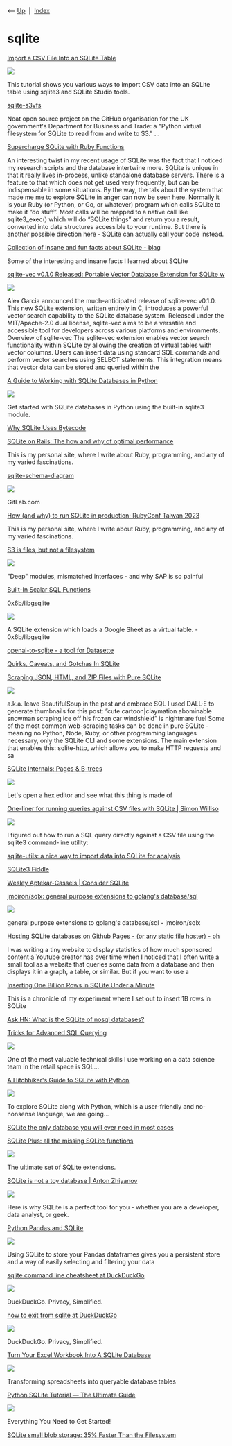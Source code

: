 <div class="nav">

⟵ [Up](index.html)  \|  [Index](index.html)

</div>

# sqlite

<div class="cards">

<div class="card">

<div class="card-title">

[Import a CSV File Into an SQLite
Table](https://www.sqlitetutorial.net/sqlite-import-csv/)

</div>

<div class="card-image">

[![](https://www.sqlitetutorial.net/wp-content/uploads/2016/05/SQLite-Import-csv-to-table-Step-1.png)](https://www.sqlitetutorial.net/sqlite-import-csv/)

</div>

This tutorial shows you various ways to import CSV data into an SQLite
table using sqlite3 and SQLite Studio tools.

</div>

<div class="card">

<div class="card-title">

[sqlite-s3vfs](https://simonwillison.net/2025/Feb/7/sqlite-s3vfs/#atom-everything)

</div>

Neat open source project on the GitHub organisation for the UK
government's Department for Business and Trade: a "Python virtual
filesystem for SQLite to read from and write to S3." …

</div>

<div class="card">

<div class="card-title">

[Supercharge SQLite with Ruby
Functions](https://blog.julik.nl/2025/01/supercharge-sqlite-with-ruby-functions)

</div>

An interesting twist in my recent usage of SQLite was the fact that I
noticed my research scripts and the database intertwine more. SQLite is
unique in that it really lives in-process, unlike standalone database
servers. There is a feature to that which does not get used very
frequently, but can be indispensable in some situations. By the way, the
talk about the system that made me me to explore SQLite in anger can now
be seen here. Normally it is your Ruby (or Python, or Go, or whatever)
program which calls SQLite to make it “do stuff”. Most calls will be
mapped to a native call like sqlite3_exec() which will do “SQLite
things” and return you a result, converted into data structures
accessible to your runtime. But there is another possible direction
here - SQLite can actually call your code instead.

</div>

<div class="card">

<div class="card-title">

[Collection of insane and fun facts about SQLite -
blag](https://avi.im/blag/2024/sqlite-facts/)

</div>

Some of the interesting and insane facts I learned about SQLite

</div>

<div class="card">

<div class="card-title">

[sqlite-vec v0.1.0 Released: Portable Vector Database Extension for
SQLite
w](https://www.marktechpost.com/2024/08/04/sqlite-vec-v0-1-0-released-portable-vector-database-extension-for-sqlite-with-support-for-1-million-128-dimensional-vectors-binary-quantization-and-extensive-sdks)

</div>

<div class="card-image">

[![](https://www.marktechpost.com/wp-content/uploads/2024/08/Screenshot-2024-08-04-at-12.44.21-AM.png)](https://www.marktechpost.com/2024/08/04/sqlite-vec-v0-1-0-released-portable-vector-database-extension-for-sqlite-with-support-for-1-million-128-dimensional-vectors-binary-quantization-and-extensive-sdks)

</div>

Alex Garcia announced the much-anticipated release of sqlite-vec v0.1.0.
This new SQLite extension, written entirely in C, introduces a powerful
vector search capability to the SQLite database system. Released under
the MIT/Apache-2.0 dual license, sqlite-vec aims to be a versatile and
accessible tool for developers across various platforms and
environments. Overview of sqlite-vec The sqlite-vec extension enables
vector search functionality within SQLite by allowing the creation of
virtual tables with vector columns. Users can insert data using standard
SQL commands and perform vector searches using SELECT statements. This
integration means that vector data can be stored and queried within the

</div>

<div class="card">

<div class="card-title">

[A Guide to Working with SQLite Databases in
Python](https://www.kdnuggets.com/a-guide-to-working-with-sqlite-databases-in-python)

</div>

<div class="card-image">

[![](https://www.kdnuggets.com/wp-content/uploads/bala-sqlite.png)](https://www.kdnuggets.com/a-guide-to-working-with-sqlite-databases-in-python)

</div>

Get started with SQLite databases in Python using the built-in sqlite3
module.

</div>

<div class="card">

<div class="card-title">

[Why SQLite Uses Bytecode](https://sqlite.org/draft/whybytecode.html)

</div>

</div>

<div class="card">

<div class="card-title">

[SQLite on Rails: The how and why of optimal
performance](https://fractaledmind.github.io/2024/04/15/sqlite-on-rails-the-how-and-why-of-optimal-performance)

</div>

This is my personal site, where I write about Ruby, programming, and any
of my varied fascinations.

</div>

<div class="card">

<div class="card-title">

[sqlite-schema-diagram](https://gitlab.com/Screwtapello/sqlite-schema-diagram)

</div>

<div class="card-image">

[![](https://gitlab.com/assets/twitter_card-570ddb06edf56a2312253c5872489847a0f385112ddbcd71ccfa1570febab5d2.jpg)](https://gitlab.com/Screwtapello/sqlite-schema-diagram)

</div>

GitLab.com

</div>

<div class="card">

<div class="card-title">

[How (and why) to run SQLite in production: RubyConf Taiwan
2023](https://fractaledmind.github.io/2023/12/23/rubyconftw)

</div>

This is my personal site, where I write about Ruby, programming, and any
of my varied fascinations.

</div>

<div class="card">

<div class="card-title">

[S3 is files, but not a filesystem](https://calpaterson.com/s3.html)

</div>

<div class="card-image">

[![](https://calpaterson.com/images/photo/cal-misc.jpeg)](https://calpaterson.com/s3.html)

</div>

"Deep" modules, mismatched interfaces - and why SAP is so painful

</div>

<div class="card">

<div class="card-title">

[Built-In Scalar SQL
Functions](https://www.sqlite.org/lang_corefunc.html)

</div>

</div>

<div class="card">

<div class="card-title">

[0x6b/libgsqlite](https://github.com/0x6b/libgsqlite)

</div>

<div class="card-image">

[![](https://opengraph.githubassets.com/4b9fd4c0ccf9a8dab75d99f73356fe54c8c043c5889a3c731c713e2db0dc1653/0x6b/libgsqlite)](https://github.com/0x6b/libgsqlite)

</div>

A SQLite extension which loads a Google Sheet as a virtual table. -
0x6b/libgsqlite

</div>

<div class="card">

<div class="card-title">

[openai-to-sqlite - a tool for
Datasette](https://datasette.io/tools/openai-to-sqlite)

</div>

</div>

<div class="card">

<div class="card-title">

[Quirks, Caveats, and Gotchas In
SQLite](https://www.sqlite.org/quirks.html)

</div>

</div>

<div class="card">

<div class="card-title">

[Scraping JSON, HTML, and ZIP Files with Pure
SQLite](https://observablehq.com/@asg017/scrape-json-html-zip-with-sqlite)

</div>

<div class="card-image">

[![](https://static.observableusercontent.com/thumbnail/c2de010b717366cf7cefe0d56aabb89fbfec2fba680a0e695c7ce21625f9f706.jpg)](https://observablehq.com/@asg017/scrape-json-html-zip-with-sqlite)

</div>

a.k.a. leave BeautifulSoup in the past and embrace SQL I used DALL·E to
generate thumbnails for this post: “cute cartoon\|claymation abominable
snowman scraping ice off his frozen car windshield” is nightmare fuel
Some of the most common web-scraping tasks can be done in pure SQLite -
meaning no Python, Node, Ruby, or other programming languages necessary,
only the SQLite CLI and some extensions. The main extension that enables
this: sqlite-http, which allows you to make HTTP requests and sa

</div>

<div class="card">

<div class="card-title">

[SQLite Internals: Pages &
B-trees](https://fly.io/blog/sqlite-internals-btree)

</div>

<div class="card-image">

[![](https://fly.io/blog/sqlite-internals-btree/assets/sqlite-cover.webp)](https://fly.io/blog/sqlite-internals-btree)

</div>

Let's open a hex editor and see what this thing is made of

</div>

<div class="card">

<div class="card-title">

[One-liner for running queries against CSV files with SQLite \| Simon
Williso](https://til.simonwillison.net/sqlite/one-line-csv-operations)

</div>

<div class="card-image">

[![](https://s3.amazonaws.com/til.simonwillison.net/4d34654aa36fd90806d2767c87fc52c4.jpg)](https://til.simonwillison.net/sqlite/one-line-csv-operations)

</div>

I figured out how to run a SQL query directly against a CSV file using
the sqlite3 command-line utility:

</div>

<div class="card">

<div class="card-title">

[sqlite-utils: a nice way to import data into SQLite for
analysis](https://jvns.ca/blog/2022/05/12/sqlite-utils--a-nice-way-to-import-data-into-sqlite)

</div>

</div>

<div class="card">

<div class="card-title">

[SQLite3 Fiddle](https://sqlite.org/fiddle)

</div>

</div>

<div class="card">

<div class="card-title">

[Wesley Aptekar-Cassels \| Consider
SQLite](https://blog.wesleyac.com/posts/consider-sqlite)

</div>

</div>

<div class="card">

<div class="card-title">

[jmoiron/sqlx: general purpose extensions to golang's
database/sql](https://github.com/jmoiron/sqlx)

</div>

<div class="card-image">

[![](https://opengraph.githubassets.com/8e9d25c1ebbcd31f8829ddf43efd7a6da24908a0fe90dea11f1974cfb9c215eb/jmoiron/sqlx)](https://github.com/jmoiron/sqlx)

</div>

general purpose extensions to golang's database/sql - jmoiron/sqlx

</div>

<div class="card">

<div class="card-title">

[Hosting SQLite databases on Github Pages - (or any static file
hoster) -
ph](https://phiresky.netlify.app/blog/2021/hosting-sqlite-databases-on-github-pages)

</div>

I was writing a tiny website to display statistics of how much sponsored
content a Youtube creator has over time when I noticed that I often
write a small tool as a website that queries some data from a database
and then displays it in a graph, a table, or similar. But if you want to
use a

</div>

<div class="card">

<div class="card-title">

[Inserting One Billion Rows in SQLite Under a
Minute](https://avi.im/blag/2021/fast-sqlite-inserts)

</div>

This is a chronicle of my experiment where I set out to insert 1B rows
in SQLite

</div>

<div class="card">

<div class="card-title">

[Ask HN: What is the SQLite of nosql
databases?](https://news.ycombinator.com/item?id=27490361)

</div>

</div>

<div class="card">

<div class="card-title">

[Tricks for Advanced SQL
Querying](https://towardsdatascience.com/tricks-for-advanced-sql-querying-a09766552155)

</div>

<div class="card-image">

[![](https://miro.medium.com/v2/da:true/resize:fit:1200/0*XXaFrkRXSg85eLIP)](https://towardsdatascience.com/tricks-for-advanced-sql-querying-a09766552155)

</div>

One of the most valuable technical skills I use working on a data
science team in the retail space is SQL…

</div>

<div class="card">

<div class="card-title">

[A Hitchhiker's Guide to SQLite with
Python](https://dev.to/arctype/a-hitchhiker-s-guide-to-sqlite-with-python-3c9j)

</div>

<div class="card-image">

[![](https://media.dev.to/dynamic/image/width=1000,height=500,fit=cover,gravity=auto,format=auto/https%3A%2F%2Fdev-to-uploads.s3.amazonaws.com%2Fuploads%2Farticles%2Fbkjooyyxlp4d7i1ovdal.png)](https://dev.to/arctype/a-hitchhiker-s-guide-to-sqlite-with-python-3c9j)

</div>

To explore SQLite along with Python, which is a user-friendly and
no-nonsense language, we are going...

</div>

<div class="card">

<div class="card-title">

[SQLite the only database you will ever need in most
cases](https://unixsheikh.com/articles/sqlite-the-only-database-you-will-ever-need-in-most-cases.html)

</div>

</div>

<div class="card">

<div class="card-title">

[SQLite Plus: all the missing SQLite
functions](https://github.com/nalgeon/sqlite-plus)

</div>

<div class="card-image">

[![](https://repository-images.githubusercontent.com/343191804/9392a53d-9126-41b5-ba3f-9a4429b9a9db)](https://github.com/nalgeon/sqlite-plus)

</div>

The ultimate set of SQLite extensions.

</div>

<div class="card">

<div class="card-title">

[SQLite is not a toy database \| Anton
Zhiyanov](https://antonz.org/sqlite-is-not-a-toy-database)

</div>

<div class="card-image">

[![](https://antonz.org/sqlite-is-not-a-toy-database/cover.png)](https://antonz.org/sqlite-is-not-a-toy-database)

</div>

Here is why SQLite is a perfect tool for you - whether you are a
developer, data analyst, or geek.

</div>

<div class="card">

<div class="card-title">

[Python Pandas and
SQLite](https://towardsdatascience.com/python-pandas-and-sqlite-a0e2c052456f?source=rss----7f60cf5620c9---4)

</div>

<div class="card-image">

[![](https://miro.medium.com/v2/da:true/resize:fit:343/0*-EBtMyzPlj2kRCfZ)](https://towardsdatascience.com/python-pandas-and-sqlite-a0e2c052456f?source=rss----7f60cf5620c9---4)

</div>

Using SQLite to store your Pandas dataframes gives you a persistent
store and a way of easily selecting and filtering your data

</div>

<div class="card">

<div class="card-title">

[sqlite command line cheatsheet at
DuckDuckGo](https://duckduckgo.com/?ia=web&q=sqlite+command+line+cheatsheet&t=canonical)

</div>

<div class="card-image">

[![](https://duckduckgo.com/assets/icons/meta/DDG-icon_256x256.png)](https://duckduckgo.com/?ia=web&q=sqlite+command+line+cheatsheet&t=canonical)

</div>

DuckDuckGo. Privacy, Simplified.

</div>

<div class="card">

<div class="card-title">

[how to exit from sqlite at
DuckDuckGo](https://duckduckgo.com/?ia=web&q=how+to+exit+from+sqlite&t=canonical)

</div>

<div class="card-image">

[![](https://duckduckgo.com/assets/icons/meta/DDG-icon_256x256.png)](https://duckduckgo.com/?ia=web&q=how+to+exit+from+sqlite&t=canonical)

</div>

DuckDuckGo. Privacy, Simplified.

</div>

<div class="card">

<div class="card-title">

[Turn Your Excel Workbook Into A SQLite
Database](https://towardsdatascience.com/turn-your-excel-workbook-into-a-sqlite-database-bc6d4fd206aa?source=rss----7f60cf5620c9---4)

</div>

<div class="card-image">

[![](https://miro.medium.com/v2/da:true/resize:fit:1200/0*8pUcIVteZSETt3af)](https://towardsdatascience.com/turn-your-excel-workbook-into-a-sqlite-database-bc6d4fd206aa?source=rss----7f60cf5620c9---4)

</div>

Transforming spreadsheets into queryable database tables

</div>

<div class="card">

<div class="card-title">

[Python SQLite Tutorial — The Ultimate
Guide](https://towardsdatascience.com/python-sqlite-tutorial-the-ultimate-guide-fdcb8d7a4f30?source=rss----7f60cf5620c9---4)

</div>

<div class="card-image">

[![](https://miro.medium.com/v2/resize:fit:1200/1*xoLXyDVdjAk-oMOV1eDsbw.png)](https://towardsdatascience.com/python-sqlite-tutorial-the-ultimate-guide-fdcb8d7a4f30?source=rss----7f60cf5620c9---4)

</div>

Everything You Need to Get Started!

</div>

<div class="card">

<div class="card-title">

[SQLite small blob storage: 35% Faster Than the
Filesystem](https://www.sqlite.org/fasterthanfs.html)

</div>

</div>

</div>
